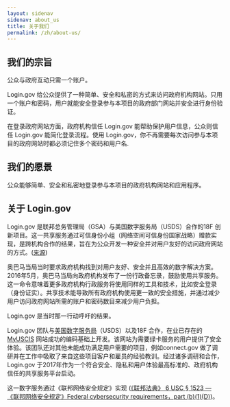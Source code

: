 ```yaml
---
layout: sidenav
sidenav: about_us
title: 关于我们
permalink: /zh/about-us/
---
```

## 我们的宗旨

公众与政府互动只需一个账户。

Login.gov 给公众提供了一种简单、安全和私密的方式来访问政府机构网站。只用一个账户和密码，用户就能安全登录参与本项目的政府部门网站并安全进行身份验证。

在登录政府网站方面，政府机构信任 Login.gov 能帮助保护用户信息，公众则信任 Login.gov 能简化登录流程。使用 Login.gov，你不再需要每次访问参与本项目的政府网站时都必须记住多个密码和用户名.

## 我们的愿景

公众能够简单、安全和私密地登录参与本项目的政府机构网站和应用程序。

## 关于 Login.gov

Login.gov 是联邦总务管理局（GSA）与美国数字服务局（USDS）合作的18F 创新项目。这一共享服务通过可信身份小组（网络空间可信身份国家战略）赠款实现，是跨机构合作的结果，旨在为公众开发一种安全并对用户友好的访问政府网站的方式。([来源](https://www.nextgov.com/digital-government/2017/01/logingov-moving-ahead/228515/))

奥巴马当局当时要求政府机构找到对用户友好、安全并且高效的数字解决方案。2016年5月，奥巴马当局向政府机构发布了一份行政备忘录，鼓励使用共享服务。这一命令意味着更多政府机构行政服务将使用同样的工具和技术，比如安全登录（身份证实）。共享技术能导致所有政府机构使用更一致的安全措施，并通过减少用户访问政府网站所需的账户和密码数目来减少用户负担。

Login.gov 是当时那一行动呼吁的结果。

Login.gov 团队与[美国数字服务局](https://www.usds.gov/)（USDS）以及18F 合作，在业已存在的 [MyUSCIS](https://my.uscis.gov/) 网站成功的编码基础上开发。该网站为需要绿卡服务的用户提供了安全体验。该团队还对其他未能成功满足用户需要的项目，例如connect.gov 做了调研并在工作中吸取了来自这些项目客户和雇员的经验教训。经过诸多调研和合作，Login.gov 于2017年作为一个符合安全、隐私和用户体验最高标准的、政府机构信任的共享服务平台启动。

这一数字服务通过《联邦网络安全规定》实现 ([《联邦法典》 6 USC § 1523 — 《联邦网络安全规定》Federal cybersecurity requirements，part (b)(1)(D)](https://uscode.house.gov/view.xhtml?req=6+USC+1523:+Federal+cybersecurity+requirements))。
